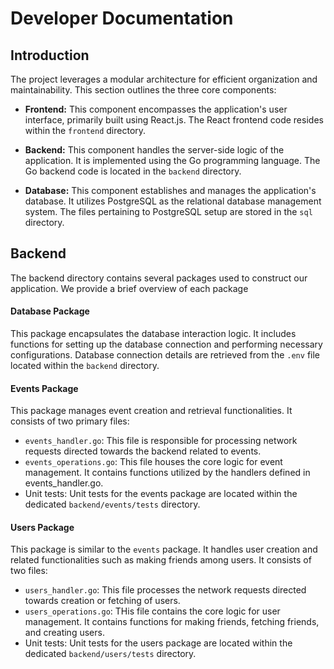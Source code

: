 # Developer Documentation

## Introduction
The project leverages a modular architecture for efficient organization and maintainability. This section outlines the three core components:

- **Frontend:** This component encompasses the application's user interface, primarily built using React.js. The React frontend code resides within the `frontend` directory.

- **Backend:** This component handles the server-side logic of the application. It is implemented using the Go programming language. The Go backend code is located in the `backend` directory.

- **Database:** This component establishes and manages the application's database. It utilizes PostgreSQL as the relational database management system. The files pertaining to PostgreSQL setup are stored in the `sql` directory.

## Backend
The backend directory contains several packages used to construct our application. We provide a brief overview of each package

#### Database Package
This package encapsulates the database interaction logic. It includes functions for setting up the database connection and performing necessary configurations. Database connection details are retrieved from the `.env` file located within the `backend` directory.


#### Events Package
This package manages event creation and retrieval functionalities. It consists of two primary files:
  - `events_handler.go`: This file is responsible for processing network requests directed towards the backend related to events.
  - `events_operations.go`: This file houses the core logic for event management. It contains functions utilized by the handlers defined in events_handler.go.
  - Unit tests: Unit tests for the events package are located within the dedicated `backend/events/tests` directory.

#### Users Package
This package is similar to the `events` package. It handles user creation and related functionalities such as making friends among users. It consists of two files:
  - `users_handler.go`: This file processes the network requests directed towards creation or fetching of users.
  - `users_operations.go`: THis file contains the core logic for user management. It contains functions for making friends, fetching friends, and creating users.
  - Unit tests: Unit tests for the users package are located within the dedicated `backend/users/tests` directory.


 
  
